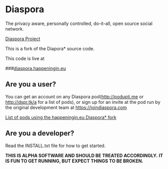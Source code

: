 # Diaspora

The privacy aware, personally controlled, do-it-all, open source social
network.

[Diaspora Project](http://diasporaproject.org)

This is a fork of the Diapora* source code.

This code is live at 

###[diaspora.happeningin.eu](https://diaspora.happeningin.eu/)


## Are you a user?

You can get an account on any Diaspora pod(http://podupti.me or http://dspr.tk/a for a list of pods), or sign up for an invite
at the pod run by the original development team at https://joindiaspora.com

[List of pods using the happeningin.eu Diaspora* fork](https://github.com/rovemonteux/happeningineu/wiki/Pods-using-the-happeningin.eu-Diaspora*-fork)


## Are you a developer?

Read the INSTALL.txt file for how to get started.

**THIS IS ALPHA SOFTWARE AND SHOULD BE TREATED ACCORDINGLY.**
**IT IS FUN TO GET RUNNING, BUT EXPECT THINGS TO BE BROKEN.**
